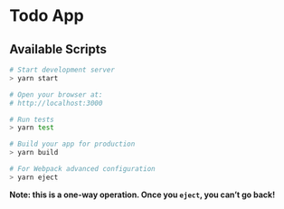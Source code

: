 # Todo App

## Available Scripts

```bash
# Start development server
> yarn start

# Open your browser at:
# http://localhost:3000
```

```bash
# Run tests
> yarn test
```

```bash
# Build your app for production
> yarn build
```

```bash
# For Webpack advanced configuration
> yarn eject
```

**Note: this is a one-way operation. Once you `eject`, you can’t go back!**
